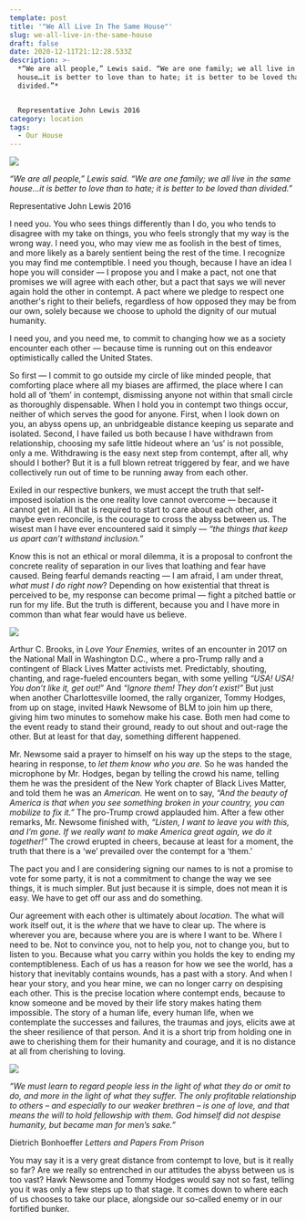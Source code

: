 ```yaml
---
template: post
title: '"We All Live In The Same House"'
slug: we-all-live-in-the-same-house
draft: false
date: 2020-12-11T21:12:28.533Z
description: >-
  *“We are all people,” Lewis said. “We are one family; we all live in the same
  house…it is better to love than to hate; it is better to be loved than
  divided.”*


  Representative John Lewis 2016
category: location
tags:
  - Our House
---
```

![](/media/john-lewis.jpg)

*“We are all people,” Lewis said. “We are one family; we all live in the same house…it is better to love than to hate; it is better to be loved than divided.”*

Representative John Lewis 2016

I need you. You who sees things differently than I do, you who tends to disagree with my take on things, you who feels strongly that my way is the wrong way. I need you, who may view me as foolish in the best of times, and more likely as a barely sentient being the rest of the time. I recognize you may find me contemptible. I need you though, because I have an idea I hope you will consider –– I propose you and I make a pact, not one that promises we will agree with each other, but a pact that says we will never again hold the other in contempt. A pact where we pledge to respect one another's right to their beliefs, regardless of how opposed they may be from our own, solely because we choose to uphold the dignity of our mutual humanity. 

I need you, and you need me, to commit to changing how we as a society encounter each other  –– because time is running out on this endeavor optimistically called the United States.

So first –– I commit to go outside my circle of like minded people, that comforting place where all my biases are affirmed, the place where I can hold all of ‘them’ in contempt, dismissing anyone not within that small circle as thoroughly dispensable. When I hold you in contempt two things occur, neither of which serves the good for anyone. First, when I look down on you, an abyss opens up, an unbridgeable distance keeping us separate and isolated. Second, I have failed us both because I have withdrawn from relationship, choosing my safe little hideout where an ‘us’ is not possible, only a me. Withdrawing is the easy next step from contempt, after all, why should I bother? But it is a full blown retreat triggered by fear, and we have collectively run out of time to be running away from each other. 

Exiled in our respective bunkers, we must accept the truth that self-imposed isolation is the one reality love cannot overcome –– because it cannot get in. All that is required to start to care about each other, and maybe even reconcile, is the courage to cross the abyss between us. The wisest man I have ever encountered said it simply –– *“the things that keep us apart can’t withstand inclusion.”* 

Know this is not an ethical or moral dilemma, it is a proposal to confront the concrete reality of separation in our lives that loathing and fear have caused. Being fearful demands reacting ––  I am afraid, I am under threat, *what must I do right now*? Depending on how existential that threat is perceived to be, my response can become primal –– fight a pitched battle or run for my life. But the truth is different, because you and I have more in common than what fear would have us believe. 

![](/media/blm-rally.png)

Arthur C. Brooks, in *Love Your Enemies,* writes of an encounter in 2017 on the National Mall in Washington D.C., where a pro-Trump rally and a contingent of Black Lives Matter activists met. Predictably, shouting, chanting, and rage-fueled encounters began, with some yelling *“USA! USA! You don’t like it, get out!*” And *“Ignore them! They don’t exist!”* But just when another Charlottesville loomed, the rally organizer, Tommy Hodges, from up on stage, invited Hawk Newsome of BLM to join him up there, giving him two minutes to somehow make his case.  Both men had come to the event ready to stand their ground, ready to out shout and out-rage the other. But at least for that day, something different happened.

Mr. Newsome said a prayer to himself on his way up the steps to the stage, hearing in response, to *let them know who you are.* So he was handed the microphone by Mr. Hodges, began by telling the crowd his name, telling them he was the president of the New York chapter of Black Lives Matter, and told them he was an *American.* He went on to say, *“And* *the beauty of America is that when you see something broken in your country, you can mobilize to fix it.”* The pro-Trump crowd applauded him. After a few other remarks, Mr. Newsome finished with, *“Listen, I want to leave you with this, and I’m gone. If we really want to make America great again, we do it together!”* The crowd erupted in cheers, because at least for a moment, the truth that there is a ‘we’ prevailed over the contempt for a ‘them.’ 

The pact you and I are considering signing our names to is not a promise to vote for some party, it is not a commitment to change the way we see things, it is much simpler. But just because it is simple, does not mean it is easy. We have to get off our ass and do something. 

Our agreement with each other is ultimately about *location*. The what will work itself out, it is the *where* that we have to clear up. The where is wherever you are, because where you are is where I want to be. Where I need to be. Not to convince you, not to help you, not to change you, but to listen to you. Because what you carry within you holds the key to ending my contemptibleness.  Each of us has a reason for how we see the world, has a history that inevitably contains wounds, has a past with a story. And when I hear your story, and you hear mine, we can no longer carry on despising each other. This is the precise location where contempt ends, because to know someone and be moved by their life story makes hating them impossible. The story of a human life, every human life, when we contemplate the successes and failures, the traumas and joys, elicits awe at the sheer resilience of that person. And it is a short trip from holding one in awe to cherishing them for their humanity and courage, and it is no distance at all from cherishing to loving.

![](/media/bonhoeffer.png)

*“We must learn to regard people less in the light of what they do or omit to do, and more in the light of what they suffer. The only profitable relationship to others – and especially to our weaker brethren – is one of love, and that means the will to hold fellowship with them. God himself did not despise humanity, but became man for men’s sake.”* 

Dietrich Bonhoeffer    *Letters and Papers From Prison*

You may say it is a very great distance from contempt to love, but is it really so far? Are we really so entrenched in our attitudes the abyss between us is too vast? Hawk Newsome and Tommy Hodges would say not so fast, telling you it was only a few steps up to that stage. It comes down to where each of us chooses to take our place, alongside our so-called enemy or in our fortified bunker.